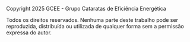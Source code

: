 Copyright 2025 GCEE - Grupo Cataratas de Eficiência Energética

Todos os direitos reservados. Nenhuma parte deste trabalho pode ser reproduzida, distribuída ou utilizada de qualquer forma sem a permissão expressa do autor.
